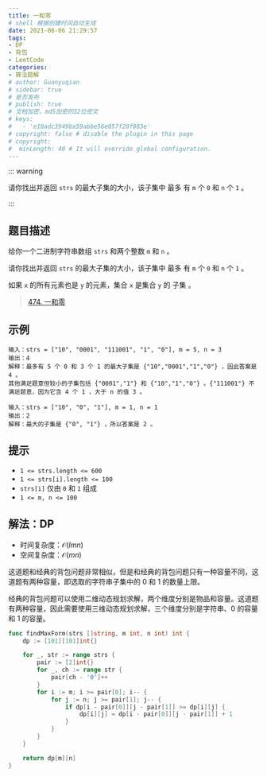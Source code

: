 ```yaml
---
title: 一和零
# shell 根据创建时间自动生成
date: 2021-06-06 21:29:57
tags:
- DP
- 背包
- LeetCode
categories:
- 算法题解
# author: Guanyuqian
# sidebar: true
# 是否发布
# publish: true
# 文档加密，md5加密的32位密文
# keys:
# 	- 'e10adc3949ba59abbe56e057f20f883e'
# copyright: false # disable the plugin in this page 
# copyright:
#  minLength: 40 # It will override global configuration. 
---
```


::: warning

请你找出并返回 `strs` 的最大子集的大小，该子集中 最多 有 `m` 个 `0` 和 `n` 个 `1` 。

:::

<!-- more -->

## 题目描述

给你一个二进制字符串数组 `strs` 和两个整数 `m` 和 `n` 。

请你找出并返回 `strs` 的最大子集的大小，该子集中 最多 有 `m` 个 `0` 和 `n` 个 `1` 。

如果 `x` 的所有元素也是 `y` 的元素，集合 `x` 是集合 `y` 的 子集 。


> [474. 一和零](https://leetcode-cn.com/problems/ones-and-zeroes/)



## 示例

```
输入：strs = ["10", "0001", "111001", "1", "0"], m = 5, n = 3
输出：4
解释：最多有 5 个 0 和 3 个 1 的最大子集是 {"10","0001","1","0"} ，因此答案是 4 。
其他满足题意但较小的子集包括 {"0001","1"} 和 {"10","1","0"} 。{"111001"} 不满足题意，因为它含 4 个 1 ，大于 n 的值 3 。

输入：strs = ["10", "0", "1"], m = 1, n = 1
输出：2
解释：最大的子集是 {"0", "1"} ，所以答案是 2 。
```



## 提示

- `1 <= strs.length <= 600`
- `1 <= strs[i].length <= 100`
- `strs[i]` 仅由 `0` 和 `1` 组成
- `1 <= m, n <= 100`

## 解法：DP

- 时间复杂度：$\mathcal{O}(lmn)$
- 空间复杂度：$\mathcal{O}(mn)$

这道题和经典的背包问题非常相似，但是和经典的背包问题只有一种容量不同，这道题有两种容量，即选取的字符串子集中的 0 和 1 的数量上限。

经典的背包问题可以使用二维动态规划求解，两个维度分别是物品和容量。这道题有两种容量，因此需要使用三维动态规划求解，三个维度分别是字符串、0 的容量和 1 的容量。

```go
func findMaxForm(strs []string, m int, n int) int {
    dp := [101][101]int{}

    for _, str := range strs {
        pair := [2]int{}
        for _, ch := range str {
            pair[ch - '0']++
        }
        for i := m; i >= pair[0]; i-- {
            for j := n; j >= pair[1]; j-- {
                if dp[i - pair[0]][j - pair[1]] >= dp[i][j] {
                    dp[i][j] = dp[i - pair[0]][j - pair[1]] + 1
                }
            }
        }
    }

    return dp[m][n]
}
```